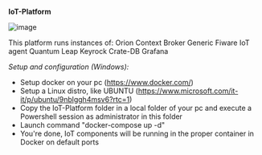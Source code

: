 **IoT-Platform**

![image](https://user-images.githubusercontent.com/8396924/200279488-d9918641-4bfb-4b9b-9b2e-c71ea4a07f5a.png)

This platform runs instances of:
Orion Context Broker
Generic Fiware IoT agent
Quantum Leap
Keyrock
Crate-DB
Grafana

*Setup and configuration (Windows):*

- Setup docker on your pc (https://www.docker.com/)
- Setup a Linux distro, like UBUNTU (https://www.microsoft.com/it-it/p/ubuntu/9nblggh4msv6?rtc=1)
- Copy the IoT-Platform folder in a local folder of your pc and execute a Powershell session as administrator in this folder
- Launch command "docker-compose up -d"
- You're done, IoT components will be running in the proper container in Docker on default ports
